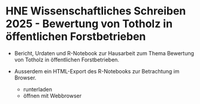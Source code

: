 # HNE Wissenschaftliches Schreiben 2025 - Bewertung von Totholz in öffentlichen Forstbetrieben

- Bericht, Urdaten und R-Notebook zur Hausarbeit zum Thema Bewertung von Totholz in öffentlichen Forstbetrieben.

- Ausserdem ein HTML-Export des R-Notebooks zur Betrachtung im Browser.
  - runterladen
  - öffnen mit Webbrowser
